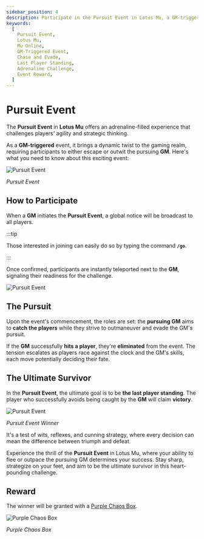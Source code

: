 ```yaml
---
sidebar_position: 4
description: Participate in the Pursuit Event in Lotus Mu, a GM-triggered challenge that tests players' agility and strategic thinking. Learn how to join, the rules of pursuit, and the ultimate goal of being the last survivor. The reward for the winner is a Purple Chaos Box.
keywords:
  [
    Pursuit Event,
    Lotus Mu,
    Mu Online,
    GM-Triggered Event,
    Chase and Evade,
    Last Player Standing,
    Adrenaline Challenge,
    Event Reward,
  ]
---
```


# Pursuit Event

The **Pursuit Event** in **Lotus Mu** offers an adrenaline-filled experience that challenges players' agility and strategic thinking.

As a **GM-triggered** event, it brings a dynamic twist to the gaming realm, requiring participants to either escape or outwit the pursuing **GM**. Here's what you need to know about this exciting event:

![Pursuit Event](/img/events/pursuit/pursuit-open.jpg)

_Pursuit Event_

## How to Participate

When a **GM** initiates the **Pursuit Event**, a global notice will be broadcast to all players.

:::tip

Those interested in joining can easily do so by typing the command **`/go`**.

:::

Once confirmed, participants are instantly teleported next to the **GM**, signaling their readiness for the challenge.

![Pursuit Event](/img/events/pursuit/pursuit-join.jpg)

## The Pursuit

Upon the event's commencement, the roles are set: the **pursuing GM** aims to **catch the players** while they strive to outmaneuver and evade the GM's pursuit.

If the **GM** successfully **hits a player**, they're **eliminated** from the event. The tension escalates as players race against the clock and the GM's skills, each move potentially deciding their fate.

## The Ultimate Survivor

In the **Pursuit Event**, the ultimate goal is to be **the last player standing**. The player who successfully avoids being caught by the **GM** will claim **victory**.

![Pursuit Event](/img/events/pursuit/pursuit-end.jpg)

_Pursuit Event Winner_

It's a test of wits, reflexes, and cunning strategy, where every decision can mean the difference between triumph and defeat.

Experience the thrill of the **Pursuit Event** in Lotus Mu, where your ability to flee or outpace the pursuing GM determines your success. Stay sharp, strategize on your feet, and aim to be the ultimate survivor in this heart-pounding challenge.

## Reward

The winner will be granted with a [Purple Chaos Box](/items/item-bags/misc/purple-chaos-box/).

![Purple Chaos Box](/img/items/item-bags/purple-chaos-box.png)

_Purple Chaos Box_
